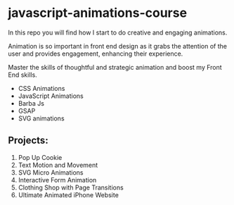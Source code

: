 # javascript-animations-course

In this repo you will find how I start to do creative and engaging animations.

Animation is so important in front end design as it grabs the attention of the user and provides engagement, enhancing their experience.

Master the skills of thoughtful and strategic animation and boost my Front End skills.

- CSS Animations
- JavaScript Animations
- Barba Js
- GSAP
- SVG animations

## Projects:

1. Pop Up Cookie
2. Text Motion and Movement
3. SVG Micro Animations
4. Interactive Form Animation
5. Clothing Shop with Page Transitions
6. Ultimate Animated iPhone Website
